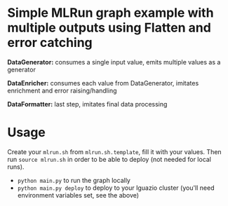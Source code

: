 # Simple MLRun graph example with multiple outputs using Flatten and error catching

**DataGenerator:** consumes a single input value, emits multiple values as a generator

**DataEnricher:** consumes each value from DataGenerator, imitates enrichment and error raising/handling

**DataFormatter:** last step, imitates final data processing

# Usage

Create your `mlrun.sh` from `mlrun.sh.template`, fill it with your values. Then run `source mlrun.sh` in order to be able to deploy (not needed for local runs).

- `python main.py` to run the graph locally
- `python main.py deploy` to deploy to your Iguazio cluster (you'll need environment variables set, see the above)